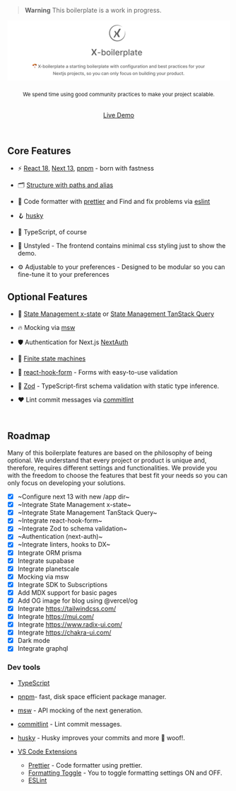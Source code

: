 
> **Warning**
> This boilerplate is a work in progress.


<p align='center'>
  <img src='https://github.com/react-next-boilerplate/X-boilerplate/blob/main/docs/images/preview.png' alt='X-boilerplate a starting point with configuration and best practices for your Next.js projects, so you can only focus on developing your solutions.' width='600'/>
</p>

<div align="center">
  <sub> We spend time using good community practices to make your project scalable.</sub>
</div>

<br>

<p align='center'>
  <a href="https://beta-x-boilerplate.vercel.app/">Live Demo</a>
</p>

<br>

## Core Features

- ⚡️ [React 18](https://reactjs.org/), [Next 13](https://nextjs.org/), [pnpm](https://pnpm.io/) - born with fastness

- 🗂 [Structure with paths and alias](./tsconfig.json)

- 💅 Code formatter with [prettier](https://prettier.io/) and Find and fix problems via [eslint](https://eslint.org/)

- 🪝 [husky](https://commitlint.js.org/#/)

- 🦾 TypeScript, of course

- 💄 Unstyled - The frontend contains minimal css styling just to show the demo.

- ⚙️ Adjustable to your preferences - Designed to be modular so you can fine-tune it to your preferences

## Optional Features

- 🍍 [State Management x-state](https://xstate.js.org/) or [State Management TanStack Query](https://tanstack.com/query/v4)

- 🔥 Mocking via [msw](https://mswjs.io/)

- 🛡️ Authentication for Next.js [NextAuth](https://next-auth.js.org/)

- 📑 [Finite state machines](./src/machines)

- 📄 [react-hook-form](https://react-hook-form.com/) - Forms with easy-to-use validation

- 💎 [Zod](https://zod.dev/) - TypeScript-first schema validation with static type inference.

- ❤️ Lint commit messages via [commitlint](https://commitlint.js.org/#/)

<br>

## Roadmap

Many of this boilerplate features are based on the philosophy of being optional. We understand that every project or product is unique and, therefore, requires different settings and functionalities. We provide you with the freedom to choose the features that best fit your needs so you can only focus on developing your solutions.

- [x] ~Configure next 13 with new /app dir~
- [x] ~Integrate State Management x-state~
- [x] ~Integrate State Management TanStack Query~
- [x] ~Integrate react-hook-form~
- [x] ~Integrate Zod to schema validation~
- [x] ~Authentication (next-auth)~
- [x] ~Integrate linters, hooks to DX~
- [x] Integrate ORM prisma
- [x] Integrate supabase
- [x] Integrate planetscale
- [x] Mocking via msw
- [x] Integrate SDK to Subscriptions
- [x] Add MDX support for basic pages
- [x] Add OG image for blog using @vercel/og
- [x] Integrate https://tailwindcss.com/
- [x] Integrate https://mui.com/
- [x] Integrate https://www.radix-ui.com/
- [x] Integrate https://chakra-ui.com/
- [x] Dark mode
- [x] Integrate graphql

### Dev tools

- [TypeScript](https://www.typescriptlang.org/)
- [pnpm](https://pnpm.io/)- fast, disk space efficient package manager.
- [msw](https://mswjs.io/) - API mocking of the next generation.
- [commitlint](https://commitlint.js.org/#/) - Lint commit messages.
- [husky](https://typicode.github.io/husky/#/) - Husky improves your commits and more 🐶 woof!.

- [VS Code Extensions](./.vscode/extensions.json)
  - [Prettier](https://marketplace.visualstudio.com/items?itemName=esbenp.prettier-vscode) - Code formatter using prettier.
  - [Formatting Toggle](https://marketplace.visualstudio.com/items?itemName=tombonnike.vscode-status-bar-format-toggle) - You to toggle formatting settings ON and OFF.
  - [ESLint](https://marketplace.visualstudio.com/items?itemName=dbaeumer.vscode-eslint)

